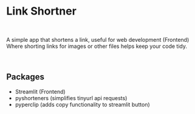 # Link Shortner


<br>

A simple app that shortens a link, useful for web development (Frontend) Where shorting links for images or other files helps keep your code tidy.


<br>

## Packages

- Streamlit (Frontend)
- pyshorteners (simplifies tinyurl api requests)
- pyperclip (adds copy functionality to streamlit button)



